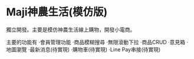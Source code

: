 # Maji神農生活(模仿版)
獨立開發。主要是模仿神農生活線上購物，開發小電商。

主要的功能有
‧會員管理功能
‧商品模糊搜尋
‧無限滾動下拉
‧商品CRUD
‧意見箱
‧地圖瀏覽
‧最新消息(待實現)
‧購物車(待實現)
‧Line Pay串接(待實現)
